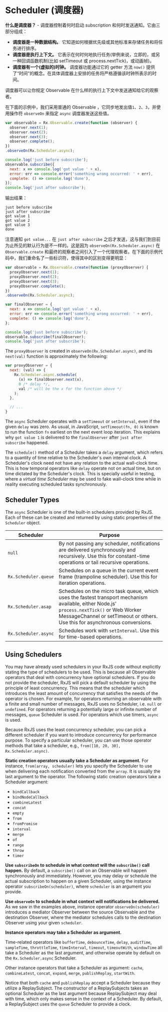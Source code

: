# Scheduler (调度器)

**什么是调度器？** - 调度器控制着何时启动 subscription 和何时发送通知。它由三部分组成：

- **调度器是一种数据结构。** 它知道如何根据优先级或其他标准来存储任务和将任务进行排序。
- **调度器是执行上下文。**  它表示在何时何地执行任务(举例来说，立即的，或另一种回调函数机制(比如 setTimeout 或 process.nextTick)，或动画帧)。
- **调度器有一个(虚拟的)时钟。** 调度器功能通过它的 getter 方法 `now()` 提供了“时间”的概念。在具体调度器上安排的任务将严格遵循该时钟所表示的时间。

<span class="informal">调度器可以让你规定 Observable 在什么样的执行上下文中发送通知给它的观察者。</span>

在下面的示例中，我们采用普通的 Observable ，它同步地发出值`1`、`2`、`3`，并使用操作符 `observeOn` 来指定 `async` 调度器发送这些值。

```js
var observable = Rx.Observable.create(function (observer) {
  observer.next(1);
  observer.next(2);
  observer.next(3);
  observer.complete();
})
.observeOn(Rx.Scheduler.async);

console.log('just before subscribe');
observable.subscribe({
  next: x => console.log('got value ' + x),
  error: err => console.error('something wrong occurred: ' + err),
  complete: () => console.log('done'),
});
console.log('just after subscribe');
```

输出结果：

```none
just before subscribe
just after subscribe
got value 1
got value 2
got value 3
done
```

注意通知 `got value...` 在 `just after subscribe` 之后才发送，这与我们到目前为止所见的默认行为是不一样的。这是因为 `observeOn(Rx.Scheduler.async)` 在 `Observable.create` 和最终的观察者之间引入了一个代理观察者。在下面的示例代码中，我们重命名了一些标识符，使得其中的区别变得更明显：

```js
var observable = Rx.Observable.create(function (proxyObserver) {
  proxyObserver.next(1);
  proxyObserver.next(2);
  proxyObserver.next(3);
  proxyObserver.complete();
})
.observeOn(Rx.Scheduler.async);

var finalObserver = {
  next: x => console.log('got value ' + x),
  error: err => console.error('something wrong occurred: ' + err),
  complete: () => console.log('done'),
};

console.log('just before subscribe');
observable.subscribe(finalObserver);
console.log('just after subscribe');
```

The `proxyObserver` is created in `observeOn(Rx.Scheduler.async)`, and its `next(val)` function is approximately the following:

```js
var proxyObserver = {
  next: (val) => {
    Rx.Scheduler.async.schedule(
      (x) => finalObserver.next(x),
      0 /* delay */,
      val /* will be the x for the function above */
    );
  },

  // ...
}
```

The `async` Scheduler operates with a `setTimeout` or `setInterval`, even if the given `delay` was zero. As usual, in JavaScript, `setTimeout(fn, 0)` is known to run the function `fn` earliest on the next event loop iteration. This explains why `got value 1` is delivered to the `finalObserver` after `just after subscribe` happened.

The `schedule()` method of a Scheduler takes a `delay` argument, which refers to a quantity of time relative to the Scheduler's own internal clock. A Scheduler's clock need not have any relation to the actual wall-clock time. This is how temporal operators like `delay` operate not on actual time, but on time dictated by the Scheduler's clock. This is specially useful in testing, where a *virtual time Scheduler* may be used to fake wall-clock time while in reality executing scheduled tasks synchronously.

## Scheduler Types

The `async` Scheduler is one of the built-in schedulers provided by RxJS. Each of these can be created and returned by using static properties of the `Scheduler` object.

| Scheduler | Purpose |
| --- | --- |
| `null` | By not passing any scheduler, notifications are delivered synchronously and recursively. Use this for constant-time operations or tail recursive operations. |
| `Rx.Scheduler.queue` | Schedules on a queue in the current event frame (trampoline scheduler). Use this for iteration operations. |
| `Rx.Scheduler.asap` | Schedules on the micro task queue, which uses the fastest transport mechanism available, either Node.js' `process.nextTick()` or Web Worker MessageChannel or setTimeout or others. Use this for asynchronous conversions. |
| `Rx.Scheduler.async` | Schedules work with `setInterval`. Use this for time-based operations. |

## Using Schedulers

You may have already used schedulers in your RxJS code without explicitly stating the type of schedulers to be used. This is because all Observable operators that deal with concurrency have optional schedulers. If you do not provide the scheduler, RxJS will pick a default scheduler by using the principle of least concurrency. This means that the scheduler which introduces the least amount of concurrency that satisfies the needs of the operator is chosen. For example, for operators returning an observable with a finite and small number of messages, RxJS uses no Scheduler, i.e. `null` or `undefined`.  For operators returning a potentially large or infinite number of messages, `queue` Scheduler is used. For operators which use timers, `async` is used.

Because RxJS uses the least concurrency scheduler, you can pick a different scheduler if you want to introduce concurrency for performance purpose.  To specify a particular scheduler, you can use those operator methods that take a scheduler, e.g., `from([10, 20, 30], Rx.Scheduler.async)`.

**Static creation operators usually take a Scheduler as argument.** For instance, `from(array, scheduler)` lets you specify the Scheduler to use when delivering each notification converted from the `array`. It is usually the last argument to the operator. The following static creation operators take a Scheduler argument:

- `bindCallback`
- `bindNodeCallback`
- `combineLatest`
- `concat`
- `empty`
- `from`
- `fromPromise`
- `interval`
- `merge`
- `of`
- `range`
- `throw`
- `timer`

**Use `subscribeOn` to schedule in what context will the `subscribe()` call happen.** By default, a `subscribe()` call on an Observable will happen synchronously and immediately. However, you may delay or schedule the actual subscription to happen on a given Scheduler, using the instance operator `subscribeOn(scheduler)`, where `scheduler` is an argument you provide.

**Use `observeOn` to schedule in what context will notifications be delivered.** As we saw in the examples above, instance operator `observeOn(scheduler)` introduces a mediator Observer between the source Observable and the destination Observer, where the mediator schedules calls to the destination Observer using your given `scheduler`.

**Instance operators may take a Scheduler as argument.**

Time-related operators like `bufferTime`, `debounceTime`, `delay`, `auditTime`, `sampleTime`, `throttleTime`, `timeInterval`, `timeout`, `timeoutWith`, `windowTime` all take a Scheduler as the last argument, and otherwise operate by default on the `Rx.Scheduler.async` Scheduler.

Other instance operators that take a Scheduler as argument: `cache`, `combineLatest`, `concat`, `expand`, `merge`, `publishReplay`, `startWith`.

Notice that both `cache` and `publishReplay` accept a Scheduler because they utilize a ReplaySubject. The constructor of a ReplaySubjects takes an optional Scheduler as the last argument because ReplaySubject may deal with time, which only makes sense in the context of a Scheduler. By default, a ReplaySubject uses the `queue` Scheduler to provide a clock.
